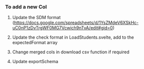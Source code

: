 ### To add a new Col

1. Update the SDM format (https://docs.google.com/spreadsheets/d/1YsZMdeV6XSkHc-uC0nP1zDvTrgWF0MG7Vcwich9nTvA/edit#gid=0)
2. Update the check format in LoadStudents.svelte, add to the expectedFormat array
3. Change merged cols in download csv function if required

4. Update exportSchema
